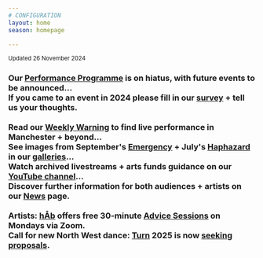 ```yaml
---
# CONFIGURATION
layout: home
season: homepage

---
```

<small>Updated 26 November 2024</small>        
### Our [Performance Programme](/current/2024) is on hiatus, with future events to be announced…<br>If you came to an event in 2024 please fill in our <a href="https://www.illuminate-data.org.uk/survey/qvprln" target="_blank">survey</a> + tell us your thoughts.<br><br>Read our <a href="https://wordofwarning.posthaven.com" target="_blank">Weekly Warning</a> to find live performance in Manchester + beyond…<br>See images from September's [Emergency](/galleries/2024-emergency) + July's [Haphazard](/galleries/2024-haphazard) in our [galleries](/galleries)…<br>Watch archived livestreams + arts funds guidance on our <a href="https://youtube.com/@warnmcr" target="_blank">YouTube channel</a>…<br>Discover further information for both audiences + artists on our [News](/news) page.<br><br>Artists: [hÅb](/hab) offers free 30-minute [Advice Sessions](/hab/advice) on Mondays via Zoom.<br>Call for new North West dance: [Turn](/hab/turn) 2025 is now <a href="https://turnmcr.posthaven.com" target="_blank">seeking proposals</a>.
